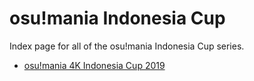 # osu!mania Indonesia Cup

Index page for all of the osu!mania Indonesia Cup series.

- [osu!mania 4K Indonesia Cup 2019](2019_4K)
